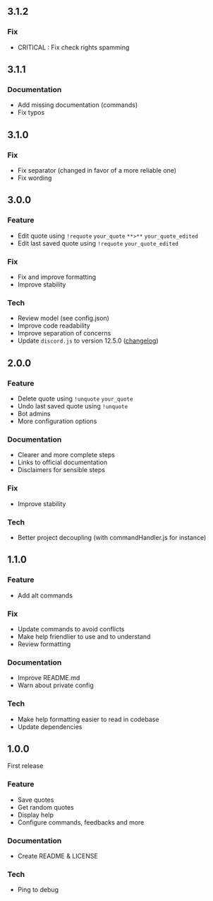 ## 3.1.2

### Fix
-   CRITICAL : Fix check rights spamming

## 3.1.1

### Documentation
-   Add missing documentation (commands)
-   Fix typos

## 3.1.0

### Fix
-   Fix separator (changed in favor of a more reliable one)
-   Fix wording

## 3.0.0

### Feature
-   Edit quote using `!requote` `your_quote` `**>**` `your_quote_edited`
-   Edit last saved quote using `!requote` `your_quote_edited`

### Fix
-   Fix and improve formatting
-   Improve stability

### Tech
-   Review model (see config.json)
-   Improve code readability
-   Improve separation of concerns
-   Update `discord.js` to version 12.5.0 ([changelog](https://github.com/discordjs/discord.js/releases/tag/12.5.0))

## 2.0.0

### Feature
-   Delete quote using `!unquote` `your_quote`
-   Undo last saved quote using `!unquote`
-   Bot admins
-   More configuration options

### Documentation
-   Clearer and more complete steps
-   Links to official documentation
-   Disclaimers for sensible steps

### Fix
-   Improve stability

### Tech
-   Better project decoupling (with commandHandler.js for instance)

## 1.1.0

### Feature

-   Add alt commands

### Fix

-   Update commands to avoid conflicts
-   Make help friendlier to use and to understand
-   Review formatting

### Documentation
-   Improve README.md
-   Warn about private config

### Tech
-   Make help formatting easier to read in codebase
-   Update dependencies

## 1.0.0

First release

### Feature
-   Save quotes
-   Get random quotes
-   Display help
-   Configure commands, feedbacks and more

### Documentation
-   Create README & LICENSE

### Tech
-   Ping to debug
